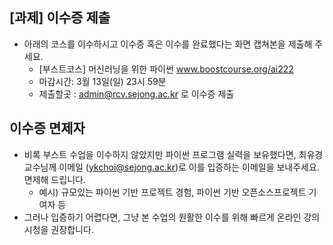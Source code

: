 ## [과제] 이수증 제출
- 아래의 코스를 이수하시고 이수증 혹은 이수를 완료했다는 화면 캡쳐본을 제출해 주세요.
  - [부스트코스] 머신러닝을 위한 파이썬 www.boostcourse.org/ai222
  - 마감시간: 3월 13일(일) 23시 59분
  - 제출할곳 : admin@rcv.sejong.ac.kr 로 이수증 제출


## 이수증 면제자
- 비록 부스트 수업을 이수하지 않았지만 파이썬 프로그램 실력을 보유했다면, 최유경 교수님께 이메일 (ykchoi@sejong.ac.kr)로 이를 입증하는 이메일을 보내주세요. 면제해 드립니다. 
  - 예시) 규모있는 파이썬 기반 프로젝트 경험, 파이썬 기반 오픈소스프로젝트 기여자 등
- 그러나 입증하기 어렵다면, 그냥 본 수업의 원활한 이수를 위해 빠르게 온라인 강의 시청을 권장합니다. 



